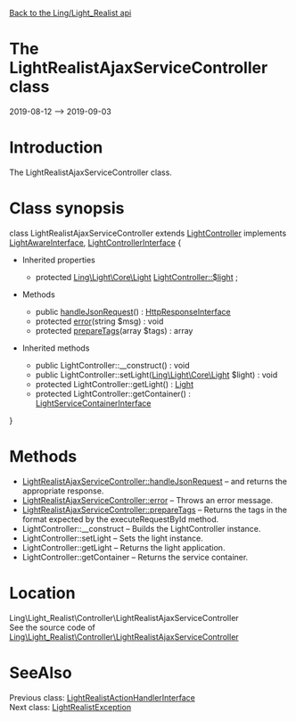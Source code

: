 [Back to the Ling/Light_Realist api](https://github.com/lingtalfi/Light_Realist/blob/master/doc/api/Ling/Light_Realist.md)



The LightRealistAjaxServiceController class
================
2019-08-12 --> 2019-09-03






Introduction
============

The LightRealistAjaxServiceController class.



Class synopsis
==============


class <span class="pl-k">LightRealistAjaxServiceController</span> extends [LightController](https://github.com/lingtalfi/Light/blob/master/doc/api/Ling/Light/Controller/LightController.md) implements [LightAwareInterface](https://github.com/lingtalfi/Light/blob/master/doc/api/Ling/Light/Core/LightAwareInterface.md), [LightControllerInterface](https://github.com/lingtalfi/Light/blob/master/doc/api/Ling/Light/Controller/LightControllerInterface.md) {

- Inherited properties
    - protected [Ling\Light\Core\Light](https://github.com/lingtalfi/Light/blob/master/doc/api/Ling/Light/Core/Light.md) [LightController::$light](#property-light) ;

- Methods
    - public [handleJsonRequest](https://github.com/lingtalfi/Light_Realist/blob/master/doc/api/Ling/Light_Realist/Controller/LightRealistAjaxServiceController/handleJsonRequest.md)() : [HttpResponseInterface](https://github.com/lingtalfi/Light/blob/master/doc/api/Ling/Light/Http/HttpResponseInterface.md)
    - protected [error](https://github.com/lingtalfi/Light_Realist/blob/master/doc/api/Ling/Light_Realist/Controller/LightRealistAjaxServiceController/error.md)(string $msg) : void
    - protected [prepareTags](https://github.com/lingtalfi/Light_Realist/blob/master/doc/api/Ling/Light_Realist/Controller/LightRealistAjaxServiceController/prepareTags.md)(array $tags) : array

- Inherited methods
    - public LightController::__construct() : void
    - public LightController::setLight([Ling\Light\Core\Light](https://github.com/lingtalfi/Light/blob/master/doc/api/Ling/Light/Core/Light.md) $light) : void
    - protected LightController::getLight() : [Light](https://github.com/lingtalfi/Light/blob/master/doc/api/Ling/Light/Core/Light.md)
    - protected LightController::getContainer() : [LightServiceContainerInterface](https://github.com/lingtalfi/Light/blob/master/doc/api/Ling/Light/ServiceContainer/LightServiceContainerInterface.md)

}






Methods
==============

- [LightRealistAjaxServiceController::handleJsonRequest](https://github.com/lingtalfi/Light_Realist/blob/master/doc/api/Ling/Light_Realist/Controller/LightRealistAjaxServiceController/handleJsonRequest.md) &ndash; and returns the appropriate response.
- [LightRealistAjaxServiceController::error](https://github.com/lingtalfi/Light_Realist/blob/master/doc/api/Ling/Light_Realist/Controller/LightRealistAjaxServiceController/error.md) &ndash; Throws an error message.
- [LightRealistAjaxServiceController::prepareTags](https://github.com/lingtalfi/Light_Realist/blob/master/doc/api/Ling/Light_Realist/Controller/LightRealistAjaxServiceController/prepareTags.md) &ndash; Returns the tags in the format expected by the executeRequestById method.
- LightController::__construct &ndash; Builds the LightController instance.
- LightController::setLight &ndash; Sets the light instance.
- LightController::getLight &ndash; Returns the light application.
- LightController::getContainer &ndash; Returns the service container.





Location
=============
Ling\Light_Realist\Controller\LightRealistAjaxServiceController<br>
See the source code of [Ling\Light_Realist\Controller\LightRealistAjaxServiceController](https://github.com/lingtalfi/Light_Realist/blob/master/Controller/LightRealistAjaxServiceController.php)



SeeAlso
==============
Previous class: [LightRealistActionHandlerInterface](https://github.com/lingtalfi/Light_Realist/blob/master/doc/api/Ling/Light_Realist/ActionHandler/LightRealistActionHandlerInterface.md)<br>Next class: [LightRealistException](https://github.com/lingtalfi/Light_Realist/blob/master/doc/api/Ling/Light_Realist/Exception/LightRealistException.md)<br>
